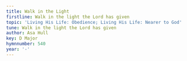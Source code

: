 ```yaml
---
title: Walk in the Light
firstline: Walk in the light the Lord has given
topic: 'Living His Life: Obedience; Living His Life: Nearer to God'
tune: Walk in the light the Lord has given
author: Asa Hull
key: D Major
hymnnumber: 540
year: '-'
---
```

